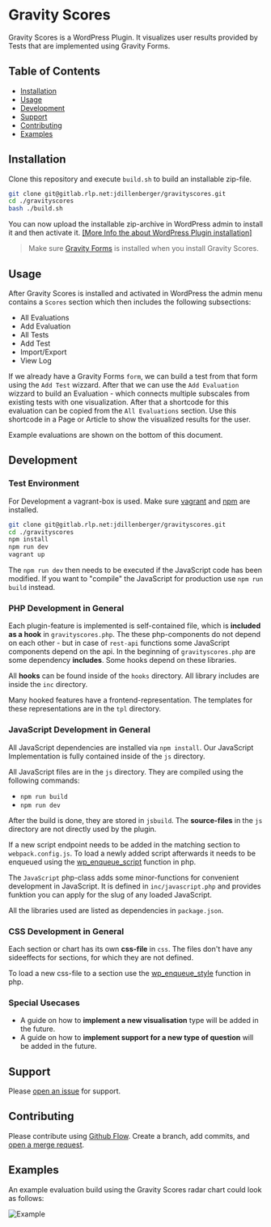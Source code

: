 # Gravity Scores

Gravity Scores is a WordPress Plugin. It visualizes user results provided by Tests that are implemented using Gravity Forms.

## Table of Contents

- [Installation](#installation)
- [Usage](#usage)
- [Development](#development)
- [Support](#support)
- [Contributing](#contributing)
- [Examples](#examples)

## Installation

Clone this repository and execute `build.sh` to build an installable zip-file.

```sh
git clone git@gitlab.rlp.net:jdillenberger/gravityscores.git
cd ./gravityscores
bash ./build.sh
```

You can now upload the installable zip-archive in WordPress admin to install it and then activate it. [[More Info the about WordPress Plugin installation]](https://wordpress.org/support/article/managing-plugins/#manual-upload-via-wordpress-admin)

> Make sure [Gravity Forms](https://www.gravityforms.com/) is installed when you install Gravity Scores.

## Usage

After Gravity Scores is installed and activated in WordPress the admin menu contains a `Scores` section
which then includes the following subsections:

- All Evaluations
- Add Evaluation
- All Tests
- Add Test
- Import/Export
- View Log

If we already have a Gravity Forms `form`, we can build a test from that form using the `Add Test` wizzard. 
After that we can use the `Add Evaluation` wizzard to build an Evaluation - which connects multiple subscales from existing tests with one visualization. After that a shortcode for this evaluation can be copied from the `All Evaluations` section.
Use this shortcode in a Page or Article to show the visualized results for the user.

Example evaluations are shown on the bottom of this document. 

## Development

### Test Environment

For Development a vagrant-box is used. Make sure [vagrant](https://www.vagrantup.com/) and [npm](https://www.npmjs.com/) are installed.

```sh
git clone git@gitlab.rlp.net:jdillenberger/gravityscores.git
cd ./gravityscores
npm install
npm run dev
vagrant up
```

The `npm run dev` then needs to be executed if the JavaScript code has been modified.
If you want to "compile" the JavaScript for production use `npm run build` instead.

### PHP Development in General

Each plugin-feature is implemented is self-contained file, which is **included as a hook** in `gravityscores.php`.
The these php-components do not depend on each other - but in case of `rest-api` functions some JavaScript components depend on the api.
In the beginning of `gravityscores.php` are some dependency **includes**. Some hooks depend on these libraries.

All **hooks** can be found inside of the `hooks` directory. All library includes are inside the `inc` directory.

Many hooked features have a frontend-representation. The templates for these representations are in the `tpl` directory. 

### JavaScript Development in General

All JavaScript dependencies are installed via `npm install`.
Our JavaScript Implementation is fully contained inside of the `js` directory. 

All JavaScript files are in the `js` directory. They are compiled using the following commands:

- `npm run build`
- `npm run dev`

After the build is done, they are stored in `jsbuild`.
The **source-files** in the `js` directory are not directly used by the plugin.

If a new script endpoint needs to be added in the matching section to `webpack.config.js`.
To load a newly added script afterwards it needs to be enqueued using the [wp_enqueue_script](https://developer.wordpress.org/reference/functions/wp_enqueue_script/) function in php.

The `JavaScript` php-class adds some minor-functions for convenient development in JavaScript.
It is defined in `inc/javascript.php` and provides funktion you can apply for the slug of any loaded JavaScript.

All the libraries used are listed as dependencies in `package.json`.

### CSS Development in General

Each section or chart has its own **css-file** in `css`.
The files don't have any sideeffects for sections, for which they are not defined.

To load a new css-file to a section use the [wp_enqueue_style](https://developer.wordpress.org/reference/functions/wp_enqueue_style/) function in php.

### Special Usecases

- A guide on how to **implement a new visualisation** type will be added in the future.
- A guide on how to **implement support for a new type of question** will be added in the future.

## Support

Please [open an issue](https://gitlab.rlp.net/jdillenberger/gravityscores/-/issues/new) for support.

## Contributing

Please contribute using [Github Flow](https://guides.github.com/introduction/flow/). Create a branch, add commits, and [open a merge request](https://gitlab.rlp.net/jdillenberger/gravityscores/-/merge_requests/new).


## Examples

An example evaluation build using the Gravity Scores radar chart could look as follows:

![Example](https://jandillenberger.com/projects/PASST/gravityscores_radarchart.png)

